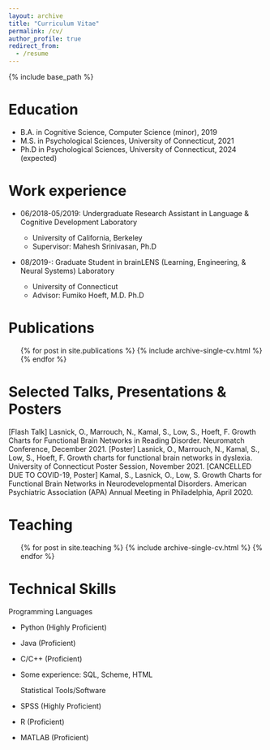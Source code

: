 ```yaml
---
layout: archive
title: "Curriculum Vitae"
permalink: /cv/
author_profile: true
redirect_from:
  - /resume
---
```


{% include base_path %}

Education
======
* B.A. in Cognitive Science, Computer Science (minor), 2019
* M.S. in  Psychological Sciences, University of Connecticut, 2021
* Ph.D in  Psychological Sciences, University of Connecticut, 2024 (expected)

Work experience
======
* 06/2018-05/2019: Undergraduate Research Assistant in Language & Cognitive Development Laboratory
  * University of California, Berkeley
  * Supervisor: Mahesh Srinivasan, Ph.D

* 08/2019-: Graduate Student in brainLENS (Learning, Engineering, & Neural Systems) Laboratory
  * University of Connecticut
  * Advisor: Fumiko Hoeft, M.D. Ph.D

Publications
======
  <ul>{% for post in site.publications %}
    {% include archive-single-cv.html %}
  {% endfor %}</ul>
  
Selected Talks, Presentations & Posters
======
[Flash Talk] Lasnick, O., Marrouch, N., Kamal, S., Low, S., Hoeft, F. Growth Charts for Functional Brain Networks in Reading Disorder. Neuromatch Conference, December 2021.
[Poster] Lasnick, O., Marrouch, N., Kamal, S., Low, S., Hoeft, F. Growth charts for functional brain networks in dyslexia. University of Connecticut Poster Session, November 2021.
[CANCELLED DUE TO COVID-19, Poster] Kamal, S., Lasnick, O., Low, S. Growth Charts for Functional Brain Networks in Neurodevelopmental Disorders. American Psychiatric Association (APA) Annual Meeting in Philadelphia, April 2020.
  
Teaching
======
  <ul>{% for post in site.teaching %}
    {% include archive-single-cv.html %}
  {% endfor %}</ul>
  
Technical Skills
======
  Programming Languages
* Python (Highly Proficient)
* Java (Proficient)
* C/C++ (Proficient)
* Some experience: SQL, Scheme, HTML

  Statistical Tools/Software
* SPSS (Highly Proficient)
* R (Proficient)
* MATLAB (Proficient)
